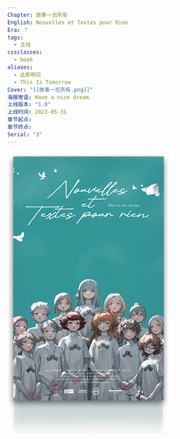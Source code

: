 ```yaml
---
Chapter: 故事一无所有
English: Nouvelles et Textes pour Rien
Era: ？
tags:
  - 主线
cssclasses:
  - book
aliases:
  - 此即明日
  - This Is Tomorrow
Cover: "[[故事一无所有.png]]"
海报寄语: Have a nice dream.
上线版本: "1.0"
上线时间: 2023-05-31
章节起点: 
章节终点: 
Serial: "3"
---
```

![cover](assets/第三章%20故事一无所有.assets/故事一无所有.png)